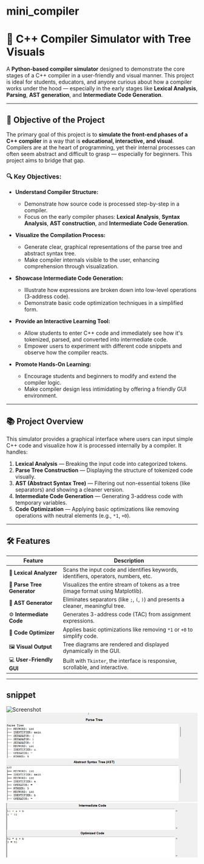# mini_compiler
# 🧠 C++ Compiler Simulator with Tree Visuals

A **Python-based compiler simulator** designed to demonstrate the core stages of a C++ compiler in a user-friendly and visual manner. This project is ideal for students, educators, and anyone curious about how a compiler works under the hood — especially in the early stages like **Lexical Analysis**, **Parsing**, **AST generation**, and **Intermediate Code Generation**.

---

## 🎯 Objective of the Project

The primary goal of this project is to **simulate the front-end phases of a C++ compiler** in a way that is **educational, interactive, and visual**. Compilers are at the heart of programming, yet their internal processes can often seem abstract and difficult to grasp — especially for beginners. This project aims to bridge that gap.

### 🔍 Key Objectives:

- **Understand Compiler Structure:**
  - Demonstrate how source code is processed step-by-step in a compiler.
  - Focus on the early compiler phases: **Lexical Analysis**, **Syntax Analysis**, **AST construction**, and **Intermediate Code Generation**.

- **Visualize the Compilation Process:**
  - Generate clear, graphical representations of the parse tree and abstract syntax tree.
  - Make compiler internals visible to the user, enhancing comprehension through visualization.

- **Showcase Intermediate Code Generation:**
  - Illustrate how expressions are broken down into low-level operations (3-address code).
  - Demonstrate basic code optimization techniques in a simplified form.

- **Provide an Interactive Learning Tool:**
  - Allow students to enter C++ code and immediately see how it's tokenized, parsed, and converted into intermediate code.
  - Empower users to experiment with different code snippets and observe how the compiler reacts.

- **Promote Hands-On Learning:**
  - Encourage students and beginners to modify and extend the compiler logic.
  - Make compiler design less intimidating by offering a friendly GUI environment.

---

## 📚 Project Overview

This simulator provides a graphical interface where users can input simple C++ code and visualize how it is processed internally by a compiler. It handles:

1. **Lexical Analysis** — Breaking the input code into categorized tokens.
2. **Parse Tree Construction** — Displaying the structure of tokenized code visually.
3. **AST (Abstract Syntax Tree)** — Filtering out non-essential tokens (like separators) and showing a cleaner version.
4. **Intermediate Code Generation** — Generating 3-address code with temporary variables.
5. **Code Optimization** — Applying basic optimizations like removing operations with neutral elements (e.g., `*1`, `+0`).

---

## 🛠 Features

| Feature                  | Description |
|--------------------------|-------------|
| 🧾 **Lexical Analyzer**   | Scans the input code and identifies keywords, identifiers, operators, numbers, etc. |
| 🌲 **Parse Tree Generator** | Visualizes the entire stream of tokens as a tree (image format using Matplotlib). |
| 🌳 **AST Generator**      | Eliminates separators (like `;`, `(`, `)`) and presents a cleaner, meaningful tree. |
| ⚙️ **Intermediate Code**  | Generates 3-address code (TAC) from assignment expressions. |
| 🧹 **Code Optimizer**     | Applies basic optimizations like removing `*1` or `+0` to simplify code. |
| 🖼️ **Visual Output**      | Tree diagrams are rendered and displayed dynamically in the GUI. |
| 💻 **User-Friendly GUI**  | Built with `Tkinter`, the interface is responsive, scrollable, and interactive. |

---

## snippet

![Screenshot](output1,jpg)
![Screenshot](output2.jpg)
![Screenshot](output3.jpg)



